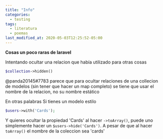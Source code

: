 ```yaml
---
title: "Info"
categories:
  - testing
tags:
  - literatura
  - poemas
last_modified_at: 2020-05-03T12:25:52-05:00
---
```


**Cosas un poco raras de laravel** 

Intentando ocultar una relacion que había utilizado para otras cosas

```php
$collection->hidden()
```

@panda20145#7783 parece que para ocultar relaciones de una collecion de modelos (sin tener que hacer un map completo) se tiene que usar el nombre de la relacion, no su nombre estático

En otras palabras
Si tienes un modelo estilo
```php
$users->with('Cards');
```

Y quieres ocultar la propiedad 'Cards' al hacer `->toArray()`, puede uno simplemente hacer un `$users->hide('Cards')`. A pesar de que al hacer `toArray()` el nombre de la coleccion sea 'cards'

